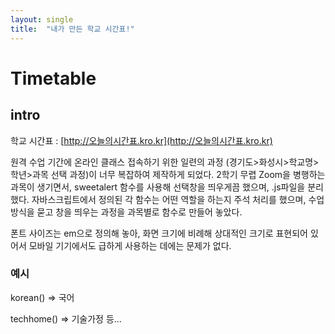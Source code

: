 ```yaml
---
layout: single
title:  "내가 만든 학교 시간표!"
---
```


# Timetable
## intro
학교 시간표 : [http://오늘의시간표.kro.kr](http://오늘의시간표.kro.kr)

원격 수업 기간에 온라인 클래스 접속하기 위한 일련의 과정 (경기도>화성시>학교명>학년>과목 선택 과정)이 너무 복잡하여 제작하게 되었다.
2학기 무렵 Zoom을 병행하는 과목이 생기면서, sweetalert 함수를 사용해 선택창을 띄우게끔 했으며, .js파일을 분리했다.
자바스크립트에서 정의된 각 함수는 어떤 역할을 하는지 주석 처리를 했으며, 수업방식을 묻고 창을 띄우는 과정을 과목별로 함수로 만들어 놓았다.

폰트 사이즈는 em으로 정의해 놓아, 화면 크기에 비례해 상대적인 크기로 표현되어 있어서 모바일 기기에서도 급하게 사용하는 데에는 문제가 없다. 

### 예시
korean() => 국어

techhome() => 기술가정
등...

